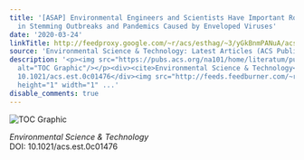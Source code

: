 ```yaml
---
title: '[ASAP] Environmental Engineers and Scientists Have Important Roles to Play
  in Stemming Outbreaks and Pandemics Caused by Enveloped Viruses'
date: '2020-03-24'
linkTitle: http://feedproxy.google.com/~r/acs/esthag/~3/yGkBnmPANuA/acs.est.0c01476
source: 'Environmental Science & Technology: Latest Articles (ACS Publications)'
description: '<p><img src="https://pubs.acs.org/na101/home/literatum/publisher/achs/journals/content/esthag/0/esthag.ahead-of-print/acs.est.0c01476/20200324/images/medium/es0c01476_0002.gif"
  alt="TOC Graphic"/></p><div><cite>Environmental Science & Technology</cite></div><div>DOI:
  10.1021/acs.est.0c01476</div><img src="http://feeds.feedburner.com/~r/acs/esthag/~4/yGkBnmPANuA"
  height="1" width="1" ...'
disable_comments: true
---
```

<p><img src="https://pubs.acs.org/na101/home/literatum/publisher/achs/journals/content/esthag/0/esthag.ahead-of-print/acs.est.0c01476/20200324/images/medium/es0c01476_0002.gif" alt="TOC Graphic"/></p><div><cite>Environmental Science & Technology</cite></div><div>DOI: 10.1021/acs.est.0c01476</div><img src="http://feeds.feedburner.com/~r/acs/esthag/~4/yGkBnmPANuA" height="1" width="1" ...